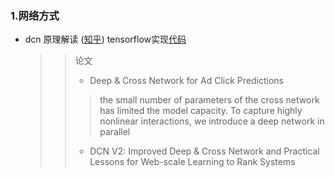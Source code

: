### 1.网络方式
* dcn   原理解读 ([知乎](https://zhuanlan.zhihu.com/p/120433070)) tensorflow实现[代码](https://github.com/tensorflow/recommenders/blob/main/tensorflow_recommenders/layers/feature_interaction/dcn.py)
  >> 论文
  >> * Deep & Cross Network for Ad Click Predictions
  >>> the small number of parameters of the cross network has limited the model capacity. To capture highly nonlinear interactions,
we introduce a deep network in parallel
  >> 
  >>  * DCN V2: Improved Deep & Cross Network and Practical Lessons
for Web-scale Learning to Rank Systems
